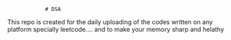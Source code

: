                 # DSA
This repo is created for the daily uploading of the codes written on any platform specially leetcode....  and to make your memory sharp and helathy                      

